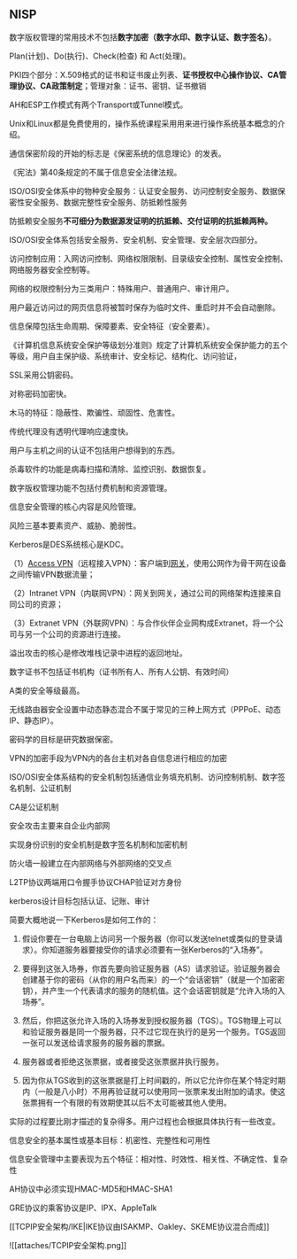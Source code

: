 ## NISP
数字版权管理的常用技术不包括**数字加密（数字水印、数字认证、数字签名）**。

Plan(计划)、Do(执行)、Check(检查) 和 Act(处理)。

PKI四个部分：X.509格式的证书和证书废止列表、**证书授权中心操作协议、CA管理协议、CA政策制定**；管理对象：证书、密钥、证书撤销

AH和ESP工作模式有两个Transport或Tunnel模式。

Unix和Linux都是免费使用的，操作系统课程采用用来进行操作系统基本概念的介绍。

通信保密阶段的开始的标志是《保密系统的信息理论》的发表。

《宪法》第40条规定的不属于信息安全法律法规。

ISO/OSI安全体系中的物种安全服务：认证安全服务、访问控制安全服务、数据保密性安全服务、数据完整性安全服务、防抵赖性服务

防抵赖安全服务**不可细分为数据源发证明的抗抵赖、交付证明的抗抵赖两种。**

ISO/OSI安全体系包括安全服务、安全机制、安全管理、安全层次四部分。

访问控制应用：入网访问控制、网络权限限制、目录级安全控制、属性安全控制、网络服务器安全控制等。

网络的权限控制分为三类用户：特殊用户、普通用户、审计用户。

用户最近访问过的网页信息将被暂时保存为临时文件、重启时并不会自动删除。

信息保障包括生命周期、保障要素、安全特征（安全要素）。

《计算机信息系统安全保护等级划分准则》规定了计算机系统安全保护能力的五个等级，用户自主保护级、系统审计、安全标记、结构化、访问验证，

SSL采用公钥密码。

对称密码加密快。

木马的特征：隐蔽性、欺骗性、顽固性、危害性。

传统代理没有透明代理响应速度快。

用户与主机之间的认证不包括用户想得到的东西。

杀毒软件的功能是病毒扫描和清除、监控识别、数据恢复。

数字版权管理功能不包括付费机制和资源管理。

信息安全管理的核心内容是风险管理。

风险三基本要素资产、威胁、脆弱性。

Kerberos是DES系统核心是KDC。

（1）[Access VPN](https://baike.baidu.com/item/Access%20VPN)（远程接入VPN）：客户端到[网关](https://baike.baidu.com/item/%E7%BD%91%E5%85%B3)，使用公网作为骨干网在设备之间传输VPN数据流量； 

（2）Intranet VPN（内联网VPN）：网关到网关，通过公司的网络架构连接来自同公司的资源； 

（3）Extranet VPN（外联网VPN）：与合作伙伴企业网构成Extranet，将一个公司与另一个公司的资源进行连接。

溢出攻击的核心是修改堆栈记录中进程的返回地址。

数字证书不包括证书机构（证书所有人、所有人公钥、有效时间）

A类的安全等级最高。

无线路由器安全设置中动态静态混合不属于常见的三种上网方式（PPPoE、动态IP、静态IP）。

密码学的目标是研究数据保密。

VPN的加密手段为VPN内的各台主机对各自信息进行相应的加密

ISO/OSI安全体系结构的安全机制包括通信业务填充机制、访问控制机制、数字签名机制、公证机制

CA是公证机制

安全攻击主要来自企业内部网

实现身份识别的安全机制是数字签名机制和加密机制

防火墙一般建立在内部网络与外部网络的交叉点

L2TP协议两端用口令握手协议CHAP验证对方身份

kerberos设计目标包括认证、记账、审计

简要大概地说一下Kerberos是如何工作的：

1.  假设你要在一台电脑上访问另一个服务器（你可以发送telnet或类似的登录请求）。你知道服务器要接受你的请求必须要有一张Kerberos的“入场券”。
    
2.  要得到这张入场券，你首先要向验证服务器（AS）请求验证。验证服务器会创建基于你的密码（从你的用户名而来）的一个“会话密钥”（就是一个加密密钥），并产生一个代表请求的服务的随机值。这个会话密钥就是“允许入场的入场券”。
    
3.  然后，你把这张允许入场的入场券发到授权服务器（TGS）。TGS物理上可以和验证服务器是同一个服务器，只不过它现在执行的是另一个服务。TGS返回一张可以发送给请求服务的服务器的票据。
    
4.  服务器或者拒绝这张票据，或者接受这张票据并执行服务。
    
5.  因为你从TGS收到的这张票据是打上时间戳的，所以它允许你在某个特定时期内（一般是八小时）不用再验证就可以使用同一张票来发出附加的请求。使这张票拥有一个有限的有效期使其以后不太可能被其他人使用。
    

实际的过程要比刚才描述的复杂得多。用户过程也会根据具体执行有一些改变。


信息安全的基本属性或基本目标：机密性、完整性和可用性

信息安全管理中主要表现为五个特征：相对性、时效性、相关性、不确定性、复杂性

AH协议中必须实现HMAC-MD5和HMAC-SHA1

GRE协议的乘客协议是IP、IPX、AppleTalk

[[TCPIP安全架构/IKE|IKE协议由ISAKMP、Oakley、SKEME协议混合而成]]

![[attaches/TCPIP安全架构.png]]